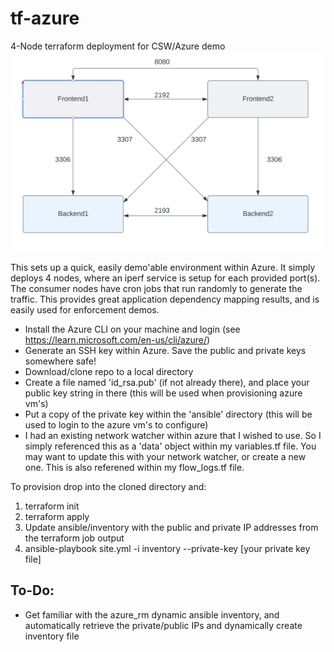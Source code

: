 # tf-azure
 4-Node terraform deployment for CSW/Azure demo
![Alt text](4_node_azure.png "4 node Demo Setup")

This sets up a quick, easily demo'able environment within Azure. It simply deploys 4 nodes, where an iperf service is setup for each provided port(s). The consumer nodes have cron jobs that run randomly to generate the traffic. This provides great application dependency mapping results, and is easily used for enforcement demos.

* Install the Azure CLI on your machine and login (see https://learn.microsoft.com/en-us/cli/azure/)
* Generate an SSH key within Azure. Save the public and private keys somewhere safe! 
* Download/clone repo to a local directory
* Create a file named 'id_rsa.pub' (if not already there), and place your public key string in there (this will be used when provisioning azure vm's)
* Put a copy of the private key within the 'ansible' directory (this will be used to login to the azure vm's to configure)
* I had an existing network watcher within azure that I wished to use. So I simply referenced this as a 'data' object within my variables.tf file. You may want to update this with your network watcher, or create a new one. This is also referened within my flow_logs.tf file.

To provision drop into the cloned directory and:
1) terraform init
2) terraform apply
3) Update ansible/inventory with the public and private IP addresses from the terraform job output
4) ansible-playbook site.yml -i inventory --private-key [your private key file]

To-Do:
--------------------
* Get familiar with the azure_rm dynamic ansible inventory, and automatically retrieve the private/public IPs and dynamically create inventory file
